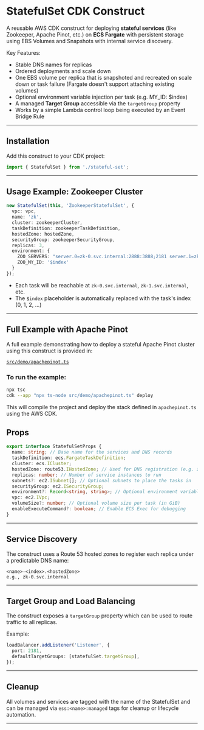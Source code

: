# StatefulSet CDK Construct

A reusable AWS CDK construct for deploying **stateful services** (like Zookeeper, Apache Pinot, etc.) 
on **ECS Fargate** with persistent storage using EBS Volumes and Snapshots with internal service discovery.

Key Features:
- Stable DNS names for replicas 
- Ordered deployments and scale down 
- One EBS volume per replica that is snapshoted and recreated on scale down or task failure (Fargate doesn't support attaching existing volumes)
- Optional environment variable injection per task (e.g. MY_ID: $index)
- A managed **Target Group** accessible via the `targetGroup` property
- Works by a simple Lambda control loop being executed by an Event Bridge Rule

---

## Installation

Add this construct to your CDK project:

```ts
import { StatefulSet } from './stateful-set';
```

---

## Usage Example: Zookeeper Cluster

```ts
new StatefulSet(this, 'ZookeeperStatefulSet', {
  vpc: vpc,
  name: 'zk',
  cluster: zookeeperCluster,
  taskDefinition: zookeeperTaskDefinition,
  hostedZone: hostedZone,
  securityGroup: zookeeperSecurityGroup,
  replicas: 3,
  environment: {
    ZOO_SERVERS: "server.0=zk-0.svc.internal:2888:3888;2181 server.1=zk-1.svc.internal:2888:3888;2181 server.2=zk-2.svc.internal:2888:3888;2181",
    ZOO_MY_ID: '$index'
  }
});
```

- Each task will be reachable at `zk-0.svc.internal`, `zk-1.svc.internal`, etc.
- The `$index` placeholder is automatically replaced with the task's index (0, 1, 2, ...)

---

## Full Example with Apache Pinot

A full example demonstrating how to deploy a stateful Apache Pinot cluster using this construct is provided in:

[`src/demo/apachepinot.ts`](/demo/apachepinot.ts)

### To run the example:

```bash
npx tsc
cdk --app "npx ts-node src/demo/apachepinot.ts" deploy
```

This will compile the project and deploy the stack defined in `apachepinot.ts` using the AWS CDK.

## Props

```ts
export interface StatefulSetProps {
  name: string; // Base name for the services and DNS records
  taskDefinition: ecs.FargateTaskDefinition;
  cluster: ecs.ICluster;
  hostedZone: route53.IHostedZone; // Used for DNS registration (e.g. zk-0.svc.internal)
  replicas: number; // Number of service instances to run
  subnets?: ec2.ISubnet[]; // Optional subnets to place the tasks in
  securityGroup: ec2.ISecurityGroup;
  environment?: Record<string, string>; // Optional environment variables
  vpc: ec2.IVpc;
  volumeSize?: number; // Optional volume size per task (in GiB)
  enableExecuteCommand?: boolean; // Enable ECS Exec for debugging
}
```

---

## Service Discovery

The construct uses a Route 53 hosted zones to register each replica under a predictable DNS name:

```
<name>-<index>.<hostedZone>
e.g., zk-0.svc.internal
```

---

## Target Group and Load Balancing

The construct exposes a `targetGroup` property which can be used to route traffic to all replicas.

Example:

```ts
loadBalancer.addListener('Listener', {
  port: 2181,
  defaultTargetGroups: [statefulSet.targetGroup],
});
```

---


## Cleanup

All volumes and services are tagged with the name of the StatefulSet and can be managed via `ess:<name>:managed` tags for cleanup or lifecycle automation.

---
